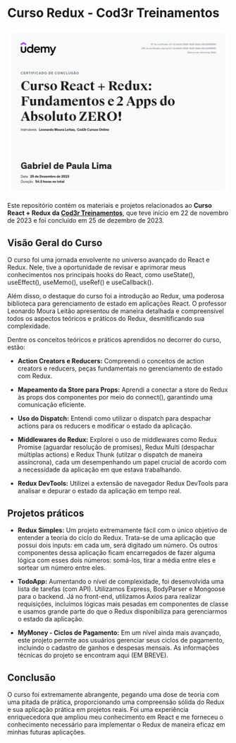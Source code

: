 # Curso Redux - Cod3r Treinamentos
<p align="center">
  <img src="https://github.com/GabrielLima5/curso-redux/blob/main/certificado/certificate.jpg?raw=true" alt="Certificado Curso Redux">
</p>

Este repositório contém os materiais e projetos relacionados ao **Curso React + Redux da <a href="https://www.cod3r.com.br/">Cod3r Treinamentos</a>**, que teve início em 22 de novembro de 2023 e foi concluído em 25 de dezembro de 2023.

## Visão Geral do Curso
O curso foi uma jornada envolvente no universo avançado do React e Redux. Nele, tive a oportunidade de revisar e aprimorar meus conhecimentos nos principais hooks do React, como useState(), useEffect(), useMemo(), useRef() e useCallback().

Além disso, o destaque do curso foi a introdução ao Redux, uma poderosa biblioteca para gerenciamento de estado em aplicações React. O professor Leonardo Moura Leitão apresentou de maneira detalhada e compreensível todos os aspectos teóricos e práticos do Redux, desmitificando sua complexidade.

Dentre os conceitos teóricos e práticos aprendidos no decorrer do curso, estão: 

* **Action Creators e Reducers:** Compreendi o conceitos de action creators e reducers, peças fundamentais no gerenciamento de estado com Redux.

* **Mapeamento da Store para Props:** Aprendi a conectar a store do Redux às props dos componentes por meio do connect(), garantindo uma comunicação eficiente.

* **Uso do Dispatch:** Entendi como utilizar o dispatch para despachar actions para os reducers e modificar o estado da aplicação.

* **Middlewares do Redux:** Explorei o uso de middlewares como Redux Promise (aguardar resolução de promises), Redux Multi (despachar múltiplas actions) e Redux Thunk (utilzar o dispatch de maneira assíncrona), cada um desempenhando um papel crucial de acordo com a necessidade da aplicação em que estava trabalhando.

* **Redux DevTools:** Utilizei a extensão de navegador Redux DevTools para analisar e depurar o estado da aplicação em tempo real.

## Projetos práticos
* **Redux Simples:** Um projeto extremamente fácil com o único objetivo de entender a teoria do ciclo do Redux. Trata-se de uma aplicação que possui dois inputs: em cada um, será digitado um número. Os outros componentes dessa aplicação ficam encarregados de fazer alguma lógica com esses dois números: somá-los, tirar a média entre eles e sortear um número entre eles.

* **TodoApp:** Aumentando o nível de complexidade, foi desenvolvida uma lista de tarefas (com API). Utilizamos Express, BodyParser e Mongoose para o backend. Já no front-end, utilizamos Axios para realizar requisições, incluímos lógicas mais pesadas em componentes de classe e usamos grande parte do que o Redux disponibiliza para gerenciarmos o estado da aplicação.

* **MyMoney - Ciclos de Pagamento:** Em um nível ainda mais avançado, este projeto permite aos usuários gerenciar seus ciclos de pagamento, incluindo o cadastro de ganhos e despesas mensais. As informações técnicas do projeto se encontram aqui (EM BREVE).

## Conclusão
O curso foi extremamente abrangente, pegando uma dose de teoria com uma pitada de prática, proporcionando uma compreensão sólida do Redux e sua aplicação prática em projetos reais. Foi uma experiência enriquecedora que ampliou meu conhecimento em React e me forneceu o conhecimento necessário para implementar o Redux de maneira eficaz em minhas futuras aplicações.